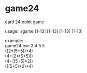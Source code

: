 # game24
card 24 point game

usage: ./game [1-13] [1-13] [1-13] [1-13]

example:  
game24.exe 2 4 5 5  
((2*(5+5))+4)  
(4+(2*(5+5)))  
(4+((5+5)*2))  
(((5+5)*2)+4)  

